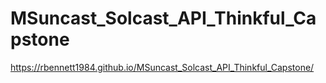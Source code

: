 # MSuncast_Solcast_API_Thinkful_Capstone

https://rbennett1984.github.io/MSuncast_Solcast_API_Thinkful_Capstone/
